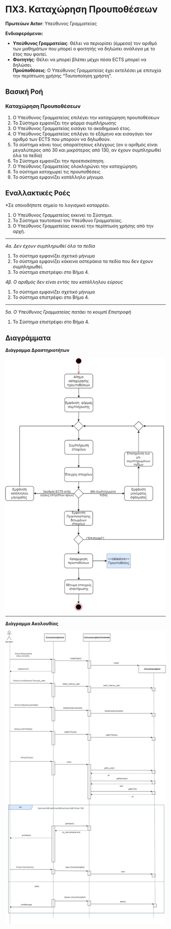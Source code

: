 # ΠΧ3. Καταχώρηση Προυποθέσεων

**Πρωτεύων Actor**: Υπεύθυνος Γραμματείας  

**Ενδιαφερόμενοι:**

- **Υπεύθυνος Γραμματείας**: Θέλει να περιορίσει (έμμεσα) τον αριθμό των μαθημάτων που μπορεί ο φοιτητής να δηλώσει ανάλογα με το έτος που φοιτεί.  
- **Φοιτητής**: Θέλει να μπορεί βλέπει μέχρι πόσα ECTS μπορεί να δηλώσει.  
**Προϋποθέσεις**: Ο Υπεύθυνος Γραμματείας έχει εκτελέσει με επιτυχία την περίπτωση χρήσης “Ταυτοποίηση χρήστη”. 

## Βασική Ροή

### Καταχώρηση Προυποθέσεων
1. Ο Υπεύθυνος Γραμματείας επιλέγει την καταχώρηση προυποθέσεων
2. Το Σύστημα εμφανίζει την φόρμα συμπλήρωσης 
3. Ο Υπεύθυνος Γραμματείας εισάγει το ακαδημαικό έτος.
4. Ο Υπεύθυνος Γραμματείας επιλέγει το εξάμηνο και εισαγάγει τον αριθμό των ECTS που μπορούν να δηλωθούν.
5. Το σύστημα κάνει τους απαραίτητους ελέγχους (αν ο αριθμός είναι μεγαλύτερος από 30 και μικρότερος από 130, αν έχουν συμπληρωθεί όλα τα πεδία)
6. Το Σύστημα εμφανίζει την προεπισκόπηση. 
7. O Υπεύθυνος Γραμματείας ολοκληρώνει την καταχώρηση.
8. Το σύστημα καταχωρεί τις προυποθέσεις
9. Το σύστημα εμφανίζει κατάλληλο μήνυμα. 


## Εναλλακτικές Ροές

*Σε οποιοδήποτε σημείο το λογισμικό καταρρέει.
1. Ο Υπεύθυνος Γραμματείας εκκινεί το Σύστημα.
2. Το Σύστημα ταυτοποιεί τον Υπεύθυνο Γραμματείας.
3. Ο Υπεύθυνος Γραμματείας εκκινεί την περίπτωση χρήσης από την αρχή.
---
*4α. Δεν έχουν συμπληρωθεί όλα τα πεδία*
1. Το σύστημα εμφανίζει σχετικό μήνυμα
3. Το σύστημα εμφανίζει κόκκινα αστεράκια τα πεδία που δεν έχουν συμπληρωθεί.
4. Το σύστημα επιστρέφει στο Βήμα 4.

*4β. Ο αριθμός δεν είναι εντός του κατάλληλου εύρους*
1. Το σύστημα εμφανίζει σχετικό μήνυμα
2. Το σύστημα επιστρέφει στο Βήμα 4.
---
*5α. Ο Υπεύθυνος Γραμματείας πατάει το κουμπί Επιστροφή*
1. Το Σύστημα επιστρέφει στο Βήμα 4.



## Διαγράμματα
**Διάγραμμα Δραστηριοτήτων**

![Διάγραμμα Δραστηριοτήτων 3](uml/requirements/useCase3.jpg)

---

**Διάγραμμα Ακολουθίας**

![Διαγραμμα Ακολουθίας 3](uml/requirements/sequence3.jpg)


